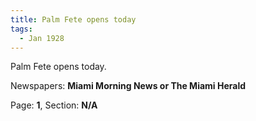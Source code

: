 ```yaml
---  
title: Palm Fete opens today  
tags:  
  - Jan 1928  
---  
```

  
Palm Fete opens today.  
  
Newspapers: **Miami Morning News or The Miami Herald**  
  
Page: **1**, Section: **N/A** 
